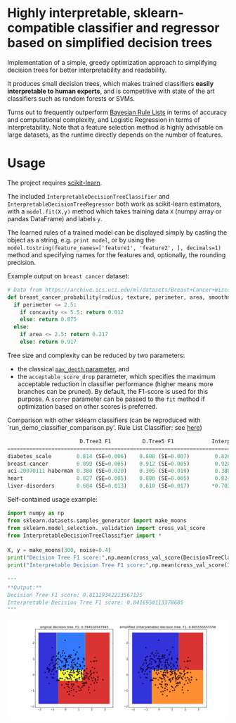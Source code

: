 Highly interpretable, sklearn-compatible classifier and regressor based on simplified decision trees
===============

Implementation of a simple, greedy optimization approach to simplifying decision trees for better interpretability and readability. 

It produces small decision trees, which makes trained classifiers **easily interpretable to human experts**, and is competitive with state of the art classifiers such as random forests or SVMs.

Turns out to frequently outperform [Bayesian Rule Lists](https://github.com/tmadl/sklearn-expertsys) in terms of accuracy and computational complexity, and Logistic Regression in terms of interpretability.
Note that a feature selection method is highly advisable on large datasets, as the runtime directly depends on the number of features. 

Usage
===============

The project requires [scikit-learn](http://scikit-learn.org/stable/install.html).

The included `InterpretableDecisionTreeClassifier` and `InterpretableDecisionTreeRegressor` both work as scikit-learn estimators, with a `model.fit(X,y)` method which takes training data `X` (numpy array or pandas DataFrame) and labels `y`.

The learned rules of a trained model can be displayed simply by casting the object as a string, e.g. `print model`, or by using the `model.tostring(feature_names=['feature1', 'feature2', ], decimals=1)` method and specifying names for the features and, optionally, the rounding precision. 

Example output on `breast cancer` dataset:

```python
# Data from https://archive.ics.uci.edu/ml/datasets/Breast+Cancer+Wisconsin+(Diagnostic)
def breast_cancer_probability(radius, texture, perimeter, area, smoothness, compactness, concavity, concave_points, symmetry, fractal_dimension):
  if perimeter <= 2.5:
    if concavity <= 5.5: return 0.012
    else: return 0.875
  else:
    if area <= 2.5: return 0.217
    else: return 0.917
```

Tree size and complexity can be reduced by two parameters: 
* the classical [`max_depth` parameter](http://scikit-learn.org/stable/modules/generated/sklearn.tree.DecisionTreeClassifier.html#sklearn.tree.DecisionTreeClassifier), and
* the `acceptable_score_drop` parameter, which specifies the maximum acceptable reduction in classifier performance (higher means more branches can be pruned). By default, the F1-score is used for this purpose. A `scorer` parameter can be passed to the `fit` method if optimization based on other scores is preferred. 

Comparison with other sklearn classifiers (can be reproduced with `run_demo_classifier_comparison.py'. Rule List Classifier: see [here](https://github.com/tmadl/sklearn-expertsys))

```python
                       D.Tree3 F1          D.Tree5 F1            Interpr.D.Tree3 F1      Interpr.D.Tree5 F1     RuleListClassifier F1   Random Forest F1      
==========================================================================================================================================================
diabetes_scale        0.814 (SE=0.006)    0.808 (SE=0.007)        0.826 (SE=0.005)       *0.833 (SE=0.005)      0.765 (SE=0.007)        0.793 (SE=0.006)
breast-cancer         0.899 (SE=0.005)    0.912 (SE=0.005)        0.920 (SE=0.004)        0.917 (SE=0.004)      0.938 (SE=0.004)       *0.946 (SE=0.004)
uci-20070111 haberman 0.380 (SE=0.020)    0.305 (SE=0.019)        0.380 (SE=0.020)       *0.404 (SE=0.015)      0.321 (SE=0.019)        0.268 (SE=0.017)
heart                 0.827 (SE=0.005)    0.800 (SE=0.005)        0.824 (SE=0.005)       *0.828 (SE=0.006)      0.792 (SE=0.006)        0.808 (SE=0.008)
liver-disorders       0.684 (SE=0.013)    0.610 (SE=0.017)       *0.702 (SE=0.014)        0.670 (SE=0.016)      0.663 (SE=0.019)        0.635 (SE=0.016)
```

Self-contained usage example:

```python
import numpy as np
from sklearn.datasets.samples_generator import make_moons
from sklearn.model_selection._validation import cross_val_score
from InterpretableDecisionTreeClassifier import *

X, y = make_moons(300, noise=0.4)
print("Decision Tree F1 score:",np.mean(cross_val_score(DecisionTreeClassifier(), X, y, scoring="f1")))
print("Interpretable Decision Tree F1 score:",np.mean(cross_val_score(IDecisionTreeClassifier(), X, y, scoring="f1")))

"""
**Output:**
Decision Tree F1 score: 0.81119342213567125
Interpretable Decision Tree F1 score: 0.8416950113378685
"""
```

![Simplified decision tree on moons dataset](example_dt.png)